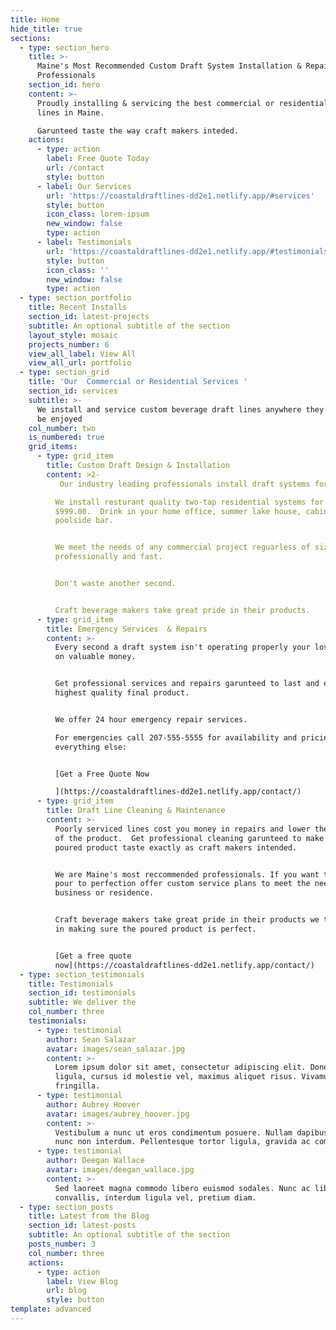 ```yaml
---
title: Home
hide_title: true
sections:
  - type: section_hero
    title: >-
      Maine's Most Recommended Custom Draft System Installation & Repair
      Professionals
    section_id: hero
    content: >-
      Proudly installing & servicing the best commercial or residential draft
      lines in Maine.  

      Garunteed taste the way craft makers inteded.  
    actions:
      - type: action
        label: Free Quote Today
        url: /contact
        style: button
      - label: Our Services
        url: 'https://coastaldraftlines-dd2e1.netlify.app/#services'
        style: button
        icon_class: lorem-ipsum
        new_window: false
        type: action
      - label: Testimonials
        url: 'https://coastaldraftlines-dd2e1.netlify.app/#testimonials'
        style: button
        icon_class: ''
        new_window: false
        type: action
  - type: section_portfolio
    title: Recent Installs
    section_id: latest-projects
    subtitle: An optional subtitle of the section
    layout_style: mosaic
    projects_number: 6
    view_all_label: View All
    view_all_url: portfolio
  - type: section_grid
    title: 'Our  Commercial or Residential Services '
    section_id: services
    subtitle: >-
      We install and service custom beverage draft lines anywhere they want to
      be enjoyed
    col_number: two
    is_numbered: true
    grid_items:
      - type: grid_item
        title: Custom Draft Design & Installation
        content: >2-
           Our industry leading professionals install draft systems for any beverage, in any structure.  Get taps installed in your new developments, apartments, hotels, offices, businesses, or homes. 

          We install resturant quality two-tap residential systems for under
          $999.00.  Drink in your home office, summer lake house, cabin or
          poolside bar. 


          We meet the needs of any commercial project reguarless of size
          professionally and fast. 


          Don't waste another second.


          Craft beverage makers take great pride in their products.
      - type: grid_item
        title: Emergency Services  & Repairs
        content: >-
          Every second a draft system isn't operating properly your losing out
          on valuable money.


          Get professional services and repairs garunteed to last and ensure the
          highest quality final product.  


          We offer 24 hour emergency repair services.

          For emergencies call 207-555-5555 for availability and pricing. For
          everything else:


          [Get a Free Quote Now

          ](https://coastaldraftlines-dd2e1.netlify.app/contact/)
      - type: grid_item
        title: Draft Line Cleaning & Maintenance
        content: >-
          Poorly serviced lines cost you money in repairs and lower the quality
          of the product.  Get professional cleaning garunteed to make the
          poured product taste exactly as craft makers intended.


          We are Maine's most reccommended professionals. If you want taps that
          pour to perfection offer custom service plans to meet the needs of any
          business or residence. 


          Craft beverage makers take great pride in their products we take pride
          in making sure the poured product is perfect.


          [Get a free quote
          now](https://coastaldraftlines-dd2e1.netlify.app/contact/)
  - type: section_testimonials
    title: Testimonials
    section_id: testimonials
    subtitle: We deliver the
    col_number: three
    testimonials:
      - type: testimonial
        author: Sean Salazar
        avatar: images/sean_salazar.jpg
        content: >-
          Lorem ipsum dolor sit amet, consectetur adipiscing elit. Donec nisl
          ligula, cursus id molestie vel, maximus aliquet risus. Vivamus in nibh
          fringilla.
      - type: testimonial
        author: Aubrey Hoover
        avatar: images/aubrey_hoover.jpg
        content: >-
          Vestibulum a nunc ut eros condimentum posuere. Nullam dapibus quis
          nunc non interdum. Pellentesque tortor ligula, gravida ac commodo eu.
      - type: testimonial
        author: Deegan Wallace
        avatar: images/deegan_wallace.jpg
        content: >-
          Sed laoreet magna commodo libero euismod sodales. Nunc ac libero
          convallis, interdum ligula vel, pretium diam.
  - type: section_posts
    title: Latest from the Blog
    section_id: latest-posts
    subtitle: An optional subtitle of the section
    posts_number: 3
    col_number: three
    actions:
      - type: action
        label: View Blog
        url: blog
        style: button
template: advanced
---
```

